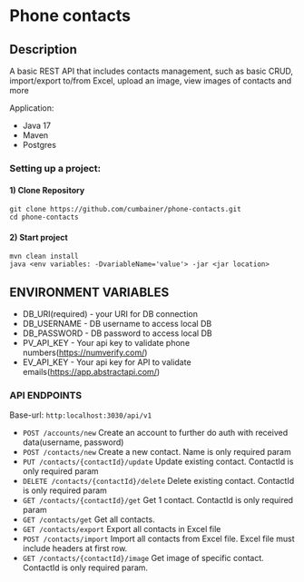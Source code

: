 # Phone contacts

## Description

A basic REST API that includes contacts management, such as basic CRUD, import/export to/from Excel, upload an image, view images of contacts and more

Application:
* Java 17
* Maven
* Postgres

### Setting up a project:

#### 1) Clone Repository

   ```
   git clone https://github.com/cumbainer/phone-contacts.git  
   cd phone-contacts
   ```

#### 2) Start project

  ```
  mvn clean install
  java <env variables: -DvariableName='value'> -jar <jar location>
  ```

## ENVIRONMENT VARIABLES

* DB_URI(required) - your URI for DB connection
* DB_USERNAME - DB username to access local DB
* DB_PASSWORD - DB password to access local DB
* PV_API_KEY - Your api key to validate phone numbers(https://numverify.com/)
* EV_API_KEY - Your api key for API to validate emails(https://app.abstractapi.com/)


### API ENDPOINTS
Base-url: `http:localhost:3030/api/v1`
* `POST /accounts/new` Create an account to further do auth with received data(username, password)
* `POST /contacts/new` Create a new contact. Name is only required param
* `PUT /contacts/{contactId}/update` Update existing contact. ContactId is only required param
* `DELETE /contacts/{contactId}/delete` Delete existing contact. ContactId is only required param
* `GET /contacts/{contactId}/get` Get 1 contact. ContactId is only required param
* `GET /contacts/get` Get all contacts.
* `GET /contacts/export` Export all contacts in Excel file
* `POST /contacts/import` Import all contacts from Excel file. Excel file must include headers at first row.
* `GET /contacts/{contactId}/image` Get image of specific contact. ContactId is only required param.
